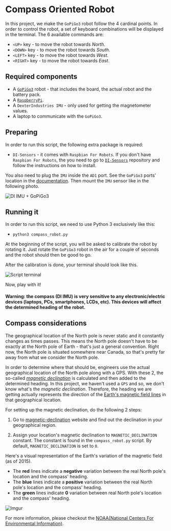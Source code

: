 # Compass Oriented Robot

In this project, we make the `GoPiGo3` robot follow the 4 cardinal points. In order to control the robot,
a set of keyboard combinations will be displayed in the terminal. The 6 available commands are:

* `<UP>` key - to move the robot towards *North*.
* `<DOWN>` key - to move the robot towards *South*.
* `<LEFT>` key - to move the robot towards *West*.
* `<RIGHT>` key - to move the robot towards *East*.

## Required components

* A [`GoPiGo3`](https://www.dexterindustries.com/gopigo3/) robot - that includes the board, the actual robot and the battery pack.
* A [`RaspberryPi`](https://www.dexterindustries.com/shop/raspberry-pi-3/).
* A `DexterIndustries IMU` - only used for getting the magnetometer values.
* A laptop to communicate with the `GoPiGo3`.

## Preparing

In order to run this script, the following extra package is required:

* `DI-Sensors` - it comes with `Raspbian For Robots`. If you don't have `Raspbian For Robots`, the you need to go to [`DI-Sensors`](https://github.com/DexterInd/DI_Sensors) repository and follow the instructions on how to install.

You also need to plug the `IMU` inside the `AD1` port. See the `GoPiGo3` ports' location in the [documentation](http://gopigo3.readthedocs.io/en/latest/api-basic.html#hardware-ports). Then mount the `IMU` sensor like in the following photo.

![DI IMU + GoPiGo3](http://i.imgur.com/bdPfass.jpg)

## Running it

In order to run this script, we need to use Python 3 exclusively like this:

* `python3 compass_robot.py`

At the beginning of the script, you will be asked to calibrate the robot by rotating it. Just rotate the `GoPiGo3` robot in the air for a couple of seconds and the robot should then be good to go.

After the calibration is done, your terminal should look like this.

![Script terminal](http://i.imgur.com/4PWYzkv.png)

Now, play with it!

#### Warning: the compass (DI IMU) is very sensitive to any electronic/electric devices (laptops, PCs, smartphones, LCDs, etc). This devices will affect the determined heading of the robot.

## Compass considerations

The geographical location of the North pole is never static and it constantly changes as times passes.
This means the North pole doesn't have to be exactly at the North pole of Earth - that's just a general convention. Right now, the North pole is situated somewhere near Canada, so that's pretty far away from what we consider the North pole.

In order to determine where that should be, engineers use the actual geographical location of the North pole along with a GPS. With these 2, the so-called [*magnetic declination*](https://en.wikipedia.org/wiki/Magnetic_declination) is calculated and then added to the determined heading.
In this project, we haven't used a `GPS` and so, we don't know what's the *magnetic declination*. Therefore, the heading we are getting actually represents the direction of the [Earth's magnetic field lines](https://en.wikipedia.org/wiki/Earth%27s_magnetic_field) in that geographical location.

For setting up the magnetic declination, do the following 2 steps:

1. Go to [magnetic-declination](http://www.magnetic-declination.com/) website and find out the declination in your geographical region.

1. Assign your location's magnetic declination to `MAGNETIC_DECLINATION` constant. The constant is found in the `compass_robot.py` script. By default, `MAGNETIC_DECLINATION` is set to `0`.

Here's a visual representation of the Earth's variation of the magnetic field (as of 2015).

* The **red** lines indicate a **negative** variation between the real North pole's location and the compass' heading.
* The **blue** lines indicate a **positive** variation between the real North pole's location and the compass' heading.
* The **green** lines indicate **0** variation between real North pole's location and the compass' heading.

![Imgur](http://i.imgur.com/cLaPxFV.png)

For more information, please checkout the [NOAA(National Centers For Environmental Information)](https://maps.ngdc.noaa.gov/viewers/historical_declination/).
